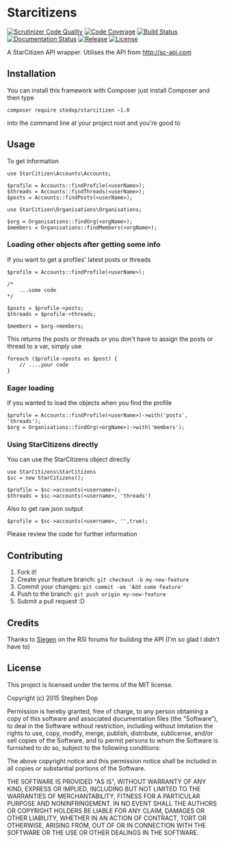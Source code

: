 # Starcitizens

[![Scrutinizer Code Quality](https://scrutinizer-ci.com/g/stedop/starcitizens/badges/quality-score.png?b=master)](https://scrutinizer-ci.com/g/stedop/starcitizens/?branch=master)
[![Code Coverage](https://scrutinizer-ci.com/g/stedop/starcitizens/badges/coverage.png?b=master)](https://scrutinizer-ci.com/g/stedop/starcitizens/?branch=master)
[![Build Status](https://scrutinizer-ci.com/g/stedop/starcitizens/badges/build.png?b=master)](https://scrutinizer-ci.com/g/stedop/starcitizens/build-status/master)
[![Documentation Status](https://readthedocs.org/projects/starcitizens/badge/?version=latest)](http://starcitizens.readthedocs.org/en/latest/?badge=latest)
[![Release](https://img.shields.io/github/release/stedop/starcitizens?style=flat-square)](https://github.com/stedop/starcitizens/releases)
[![License](https://img.shields.io/github/license/danhanly/signalert.svg?style=flat-square)](http://choosealicense.com/licenses/gpl-2.0/)

A StarCitizen API wrapper.  Utilises the API from http://sc-api.com

## Installation

You can install this framework with Composer just install Composer and then type

    composer require stedop/starcitizen ~1.0

into the command line at your project root and you're good to

## Usage

To get information

    use StarCitizen\Accounts\Accounts;
    
    $profile = Accounts::findProfile(<userName>);
    $threads = Accounts::findThreads(<userName>);
    $posts = Accounts::findPosts(<userName>);
    
    use StarCitizen\Organisations\Organisations;
    
    $org = Organisations::findOrg(<orgName>);
    $members = Organisations::findMembers(<orgName>);
    
    
### Loading other objects after getting some info

If you want to get a profiles' latest posts or threads
 
    $profile = Accounts::findProfile(<userName>);
    
    /*
        ...some code
    */
    
    $posts = $profile->posts;
    $threads = $profile->threads;

    $members = $org->members;
    
This returns the posts or threads or you don't have to assign the posts or thread to a var, simply use

    foreach ($profile->posts as $post) {
        // ....your code
    }
    
### Eager loading

If you wanted to load the objects when you find the profile

    $profile = Accounts::findProfile(<userName>)->with('posts', 'threads');
    $org = Organisations::findOrg(<orgName>)->with('members');

### Using StarCitizens directly

You can use the StarCitizens object directly

    use StarCitizens\StarCitizens
    $sc = new StarCitizens();

    $profile = $sc->accounts(<username>);
    $threads = $sc->accounts(<username>, 'threads')

Also to get raw json output

    $profile = $sc->accounts(<username>, '',true);

Please review the code for further information  

## Contributing

1. Fork it!
2. Create your feature branch: `git checkout -b my-new-feature`
3. Commit your changes: `git commit -am 'Add some feature'`
4. Push to the branch: `git push origin my-new-feature`
5. Submit a pull request :D


## Credits

Thanks to [Siegen](https://robertsspaceindustries.com/citizens/Siegen) on the RSI forums for building the API (I'm so glad I didn't have to)

## License

 This project is licensed under the terms of the MIT license.
 
 Copyright (c) 2015 Stephen Dop
 
 Permission is hereby granted, free of charge, to any person obtaining a copy of this software and associated documentation files (the "Software"), to deal in the Software without restriction, including without limitation the rights to use, copy, modify, merge, publish, distribute, sublicense, and/or sell copies of the Software, and to permit persons to whom the Software is furnished to do so, subject to the following conditions:
 
 The above copyright notice and this permission notice shall be included in all copies or substantial portions of the Software.
 
 THE SOFTWARE IS PROVIDED "AS IS", WITHOUT WARRANTY OF ANY KIND, EXPRESS OR IMPLIED, INCLUDING BUT NOT LIMITED TO THE WARRANTIES OF MERCHANTABILITY, FITNESS FOR A PARTICULAR PURPOSE AND NONINFRINGEMENT. IN NO EVENT SHALL THE AUTHORS OR COPYRIGHT HOLDERS BE LIABLE FOR ANY CLAIM, DAMAGES OR OTHER LIABILITY, WHETHER IN AN ACTION OF CONTRACT, TORT OR OTHERWISE, ARISING FROM, OUT OF OR IN CONNECTION WITH THE SOFTWARE OR THE USE OR OTHER DEALINGS IN THE SOFTWARE.
